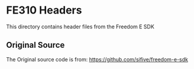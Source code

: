 FE310 Headers
=========

This directory contains header files from the Freedom E SDK

Original Source
----------------

The Original source code is from:
https://github.com/sifive/freedom-e-sdk
